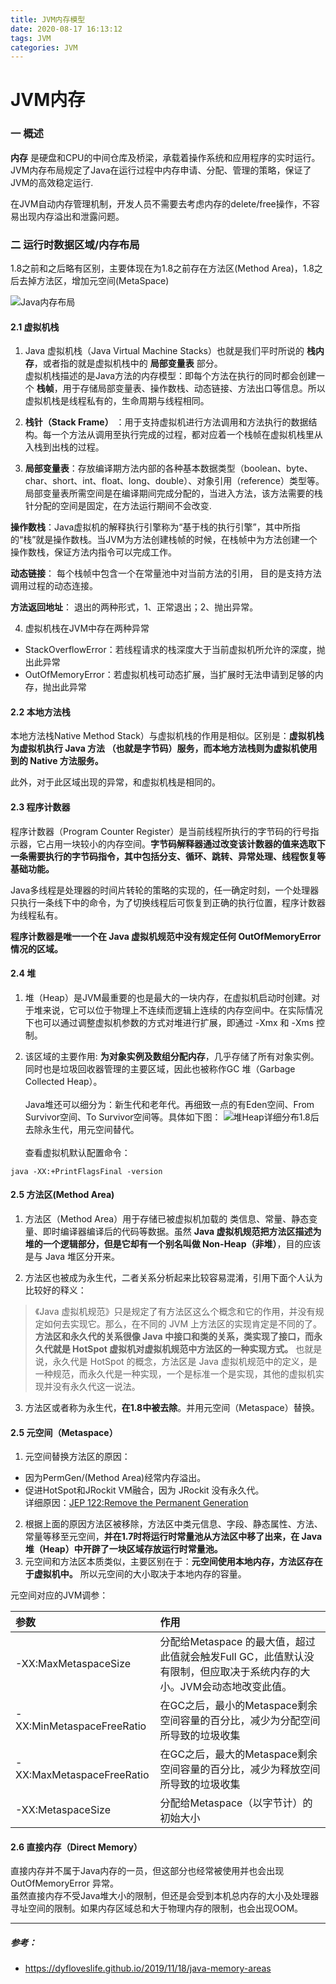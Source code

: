 ```yaml
---
title: JVM内存模型
date: 2020-08-17 16:13:12
tags: JVM
categories: JVM
---
```



# JVM内存
### 一 概述
**内存** 是硬盘和CPU的中间仓库及桥梁，承载着操作系统和应用程序的实时运行。JVM内存布局规定了Java在运行过程中内存申请、分配、管理的策略，保证了JVM的高效稳定运行.

在JVM自动内存管理机制，开发人员不需要去考虑内存的delete/free操作，不容易出现内存溢出和泄露问题。

### 二 运行时数据区域/内存布局
1.8之前和之后略有区别，主要体现在为1.8之前存在方法区(Method Area)，1.8之后去掉方法区，增加元空间(MetaSpace)

![Java内存布局](Java虚拟机运行时数据区_水印.jpg)

#### 2.1 虚拟机栈
1. Java 虚拟机栈（Java Virtual Machine Stacks）也就是我们平时所说的 **栈内存**，或者指的就是虚拟机栈中的 **局部变量表** 部分。  
虚拟机栈描述的是Java方法的内存模型：即每个方法在执行的同时都会创建一个 **栈帧**，用于存储局部变量表、操作数栈、动态链接、方法出口等信息。所以虚拟机栈是线程私有的，生命周期与线程相同。  

2. **栈针（Stack Frame）** ：用于支持虚拟机进行方法调用和方法执行的数据结构。每一个方法从调用至执行完成的过程，都对应着一个栈帧在虚拟机栈里从入栈到出栈的过程。  

3. **局部变量表**：存放编译期方法内部的各种基本数据类型（boolean、byte、char、short、int、float、long、double）、对象引用（reference）类型等。  
局部变量表所需空间是在编译期间完成分配的，当进入方法，该方法需要的栈针分配的空间是固定，在方法运行期间不会改变.   

  **操作数栈**：Java虚拟机的解释执行引擎称为“基于栈的执行引擎”，其中所指的“栈”就是操作数栈。当JVM为方法创建栈帧的时候，在栈帧中为方法创建一个操作数栈，保证方法内指令可以完成工作。

  **动态链接**： 每个栈帧中包含一个在常量池中对当前方法的引用， 目的是支持方法调用过程的动态连接。

  **方法返回地址**： 退出的两种形式，1、正常退出；2、抛出异常。

4. 虚拟机栈在JVM中存在两种异常
  * StackOverflowError：若线程请求的栈深度大于当前虚拟机所允许的深度，抛出此异常
  * OutOfMemoryError：若虚拟机栈可动态扩展，当扩展时无法申请到足够的内存，抛出此异常

#### 2.2 本地方法栈
本地方法栈Native Method Stack）与虚拟机栈的作用是相似。区别是：**虚拟机栈为虚拟机执行 Java 方法 （也就是字节码）服务，而本地方法栈则为虚拟机使用到的 Native 方法服务。**   

此外，对于此区域出现的异常，和虚拟机栈是相同的。

#### 2.3 程序计数器
程序计数器（Program Counter Register）是当前线程所执行的字节码的行号指示器，它占用一块较小的内存空间。**字节码解释器通过改变该计数器的值来选取下一条需要执行的字节码指令，其中包括分支、循环、跳转、异常处理、线程恢复等基础功能。**  

Java多线程是处理器的时间片转轮的策略的实现的，任一确定时刻，一个处理器只执行一条线下中的命令，为了切换线程后可恢复到正确的执行位置，程序计数器为线程私有。

**程序计数器是唯一一个在 Java 虚拟机规范中没有规定任何 OutOfMemoryError 情况的区域。**

#### 2.4 堆
1. 堆（Heap）是JVM最重要的也是最大的一块内存，在虚拟机启动时创建。对于堆来说，它可以位于物理上不连续而逻辑上连续的内存空间中。在实际情况下也可以通过调整虚拟机参数的方式对堆进行扩展，即通过 -Xmx 和 -Xms 控制。

2. 该区域的主要作用: **为对象实例及数组分配内存**，几乎存储了所有对象实例。同时也是垃圾回收器管理的主要区域，因此也被称作GC 堆（Garbage Collected Heap）。 <Br><Br>
Java堆还可以细分为：新生代和老年代。再细致一点的有Eden空间、From Survivor空间、To Survivor空间等。具体如下图：
![堆Heap详细分布](Heap.jpg)1.8后去除永生代，用元空间替代。<Br><Br>
查看虚拟机默认配置命令：
~~~
java -XX:+PrintFlagsFinal -version
~~~

#### 2.5 方法区(Method Area)
1. 方法区（Method Area）用于存储已被虚拟机加载的 类信息、常量、静态变量、即时编译器编译后的代码等数据。虽然 **Java 虚拟机规范把方法区描述为堆的一个逻辑部分，但是它却有一个别名叫做 Non-Heap（非堆）**，目的应该是与 Java 堆区分开来。

2. 方法区也被成为永生代，二者关系分析起来比较容易混淆，引用下面个人认为比较好的释义：
>《Java 虚拟机规范》只是规定了有方法区这么个概念和它的作用，并没有规定如何去实现它。那么，在不同的 JVM 上方法区的实现肯定是不同的了。**方法区和永久代的关系很像 Java 中接口和类的关系，类实现了接口，而永久代就是 HotSpot 虚拟机对虚拟机规范中方法区的一种实现方式。** 也就是说，永久代是 HotSpot 的概念，方法区是 Java 虚拟机规范中的定义，是一种规范，而永久代是一种实现，一个是标准一个是实现，其他的虚拟机实现并没有永久代这一说法。

3. 方法区或者称为永生代，**在1.8中被去除**。并用元空间（Metaspace）替换。

#### 2.5 元空间（Metaspace）
1. 元空间替换方法区的原因：
  * 因为PermGen/(Method Area)经常内存溢出。
  * 促进HotSpot和JRockit VM融合，因为 JRockit 没有永久代。   
  详细原因：[JEP 122:Remove the Permanent Generation](http://openjdk.java.net/jeps/122)
2. 根据上面的原因方法区被移除，方法区中类元信息、字段、静态属性、方法、常量等移至元空间，**并在1.7时将运行时常量池从方法区中移了出来，在 Java 堆（Heap）中开辟了一块区域存放运行时常量池。**
3. 元空间和方法区本质类似，主要区别在于：**元空间使用本地内存，方法区存在于虚拟机中。** 所以元空间的大小取决于本地内存的容量。  

元空间对应的JVM调参：

参数|作用
:-|:-
-XX:MaxMetaspaceSize |分配给Metaspace 的最大值，超过此值就会触发Full GC，此值默认没有限制，但应取决于系统内存的大小。JVM会动态地改变此值。
-XX:MinMetaspaceFreeRatio|在GC之后，最小的Metaspace剩余空间容量的百分比，减少为分配空间所导致的垃圾收集
-XX:MaxMetaspaceFreeRatio|在GC之后，最大的Metaspace剩余空间容量的百分比，减少为释放空间所导致的垃圾收集
-XX:MetaspaceSize | 分配给Metaspace（以字节计）的初始大小

#### 2.6 直接内存（Direct Memory）
直接内存并不属于Java内存的一员，但这部分也经常被使用并也会出现OutOfMemoryError 异常。  
虽然直接内存不受Java堆大小的限制，但还是会受到本机总内存的大小及处理器寻址空间的限制。如果内存区域总和大于物理内存的限制，也会出现OOM。


---
##### 参考：
* https://dyfloveslife.github.io/2019/11/18/java-memory-areas


